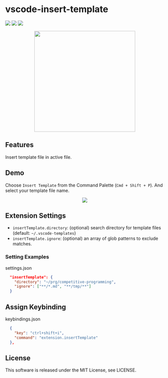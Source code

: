 # vscode-insert-template

[![](https://vsmarketplacebadge.apphb.com/version-short/yskoht.vscode-insert-template.svg)](https://marketplace.visualstudio.com/items?itemName=yskoht.vscode-insert-template)
[![](https://vsmarketplacebadge.apphb.com/downloads-short/yskoht.vscode-insert-template.svg)](https://marketplace.visualstudio.com/items?itemName=yskoht.vscode-insert-template)
[![](https://vsmarketplacebadge.apphb.com/rating-short/yskoht.vscode-insert-template.svg)](https://marketplace.visualstudio.com/items?itemName=yskoht.vscode-insert-template)

<p align="center">
  <img height="320" src="https://raw.githubusercontent.com/yskoht/vscode-insert-template/images/logo.png">
</p>

## Features

Insert template file in active file.

## Demo

Choose `Insert Template` from the Command Palette (`Cmd + Shift + P`). And select your template file name.

<p align="center">
  <img src="https://raw.githubusercontent.com/yskoht/vscode-insert-template/images/example.gif">
</p>

## Extension Settings

* `insertTemplate.directory`: (optional) search directory for template files (default: `~/.vscode-templates`)
* `insertTemplate.ignore`: (optional) an array of glob patterns to exclude matches.

### Setting Examples

settings.json
```json
  "insertTemplate": {
    "directory": "~/prg/competitive-programming",
    "ignore": ["**/*.md", "**/tmp/**"]
  }
```

## Assign Keybinding

keybindings.json
```json
  {
    "key": "ctrl+shift+i",
    "command": "extension.insertTemplate"
  },
```

## License

This software is released under the MIT License, see LICENSE.
